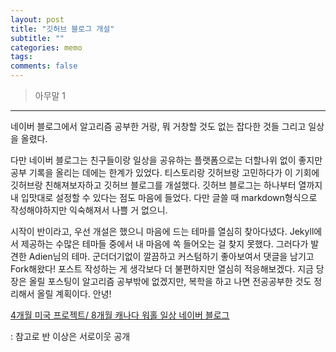 ```yaml
---
layout: post
title: "깃허브 블로그 개설"
subtitle: ""
categories: memo
tags:
comments: false
---
```


> 아무말 1

---

네이버 블로그에서 알고리즘 공부한 거랑, 뭐 거창할 것도 없는 잡다한 것들 그리고 일상을 올렸다.

다만 네이버 블로그는 친구들이랑 일상을 공유하는 플랫폼으로는 더할나위 없이 좋지만 공부 기록을 올리는 데에는 한계가 있었다. 티스토리랑 깃허브랑 고민하다가 이 기회에 깃허브랑 친해져보자하고 깃허브 블로그를 개설했다. 깃허브 블로그는 하나부터 열까지 내 입맛대로 설정할 수 있다는 점도 마음에 들었다. 다만 글쓸 때 markdown형식으로 작성해야하지만 익숙해져서 나쁠 거 없으니.

시작이 반이라고, 우선 개설은 했으니 마음에 드는 테마를 열심히 찾아다녔다. Jekyll에서 제공하는 수많은 테마들 중에서 내 마음에 쏙 들어오는 걸 찾지 못했다. 그러다가 발견한 Adien님의 테마. 군더더기없이 깔끔하고 커스텀하기 좋아보여서 댓글을 남기고 Fork해왔다! 포스트 작성하는 게 생각보다 더 불편하지만 열심히 적응해보겠다. 지금 당장은 올릴 포스팅이 알고리즘 공부밖에 없겠지만, 복학을 하고 나면 전공공부한 것도 정리해서 올릴 계획이다. 안녕!

[4개월 미국 프로젝트/ 8개월 캐나다 워홀 일상 네이버 블로그](https://rannan09.blog.me)

: 참고로 반 이상은 서로이웃 공개
